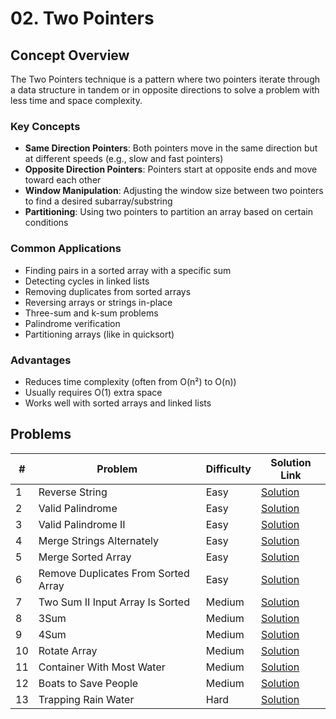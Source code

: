 # 02. Two Pointers

## Concept Overview

The Two Pointers technique is a pattern where two pointers iterate through a data structure in tandem or in opposite directions to solve a problem with less time and space complexity.

### Key Concepts
- **Same Direction Pointers**: Both pointers move in the same direction but at different speeds (e.g., slow and fast pointers)
- **Opposite Direction Pointers**: Pointers start at opposite ends and move toward each other
- **Window Manipulation**: Adjusting the window size between two pointers to find a desired subarray/substring
- **Partitioning**: Using two pointers to partition an array based on certain conditions

### Common Applications
- Finding pairs in a sorted array with a specific sum
- Detecting cycles in linked lists
- Removing duplicates from sorted arrays
- Reversing arrays or strings in-place
- Three-sum and k-sum problems
- Palindrome verification
- Partitioning arrays (like in quicksort)

### Advantages
- Reduces time complexity (often from O(n²) to O(n))
- Usually requires O(1) extra space
- Works well with sorted arrays and linked lists

## Problems

| # | Problem | Difficulty | Solution Link |
|---|---------|------------|---------------|
| 1 | Reverse String | Easy | [Solution](./01_Reverse_String.md) |
| 2 | Valid Palindrome | Easy | [Solution](./02_Valid_Palindrome.md) |
| 3 | Valid Palindrome II | Easy | [Solution](./03_Valid_Palindrome_II.md) |
| 4 | Merge Strings Alternately | Easy | [Solution](./04_Merge_Strings_Alternately.md) |
| 5 | Merge Sorted Array | Easy | [Solution](./05_Merge_Sorted_Array.md) |
| 6 | Remove Duplicates From Sorted Array | Easy | [Solution](./06_Remove_Duplicates_From_Sorted_Array.md) |
| 7 | Two Sum II Input Array Is Sorted | Medium | [Solution](./07_Two_Sum_II_Input_Array_Is_Sorted.md) |
| 8 | 3Sum | Medium | [Solution](./08_3Sum.md) |
| 9 | 4Sum | Medium | [Solution](./09_4Sum.md) |
| 10 | Rotate Array | Medium | [Solution](./10_Rotate_Array.md) |
| 11 | Container With Most Water | Medium | [Solution](./11_Container_With_Most_Water.md) |
| 12 | Boats to Save People | Medium | [Solution](./12_Boats_to_Save_People.md) |
| 13 | Trapping Rain Water | Hard | [Solution](./13_Trapping_Rain_Water.md) |
